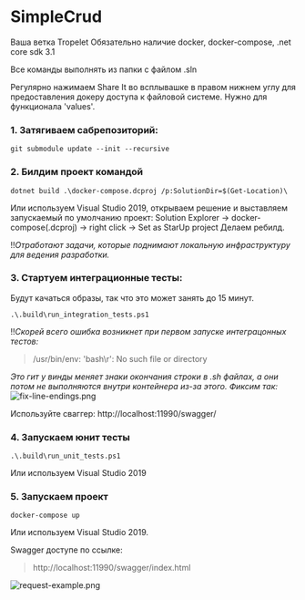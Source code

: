 ﻿# SimpleCrud

Ваша ветка Tropelet
Обязательно наличие docker, docker-compose, .net core sdk 3.1

Все команды выполнять из папки с файлом .sln

Регулярно нажимаем Share It во всплывашке в правом нижнем углу для предоставления докеру доступа к файловой системе. Нужно для функционала 'values'.


### 1. Затягиваем сабрепозиторий:
```git submodule update --init --recursive```

### 2. Билдим проект командой 
```dotnet build .\docker-compose.dcproj /p:SolutionDir=$(Get-Location)\```

Или используем Visual Studio 2019, открываем решение и выставляем запускаемый по умолчанию проект:
Solution Explorer -> docker-compose(.dcproj) -> right click -> Set as StarUp project
Делаем ребилд. 

!!*Отработают задачи, которые поднимают локальную инфраструктуру для ведения разработки.*

### 3. Стартуем интеграционные тесты: 
Будут качаться образы, так что это может занять до 15 минут.

```.\.build\run_integration_tests.ps1```

!!*Скорей всего ошибка возникнет при первом запуске интеграцонных тестов:*

>/usr/bin/env: 'bash\r': No such file or directory

*Это гит у винды меняет знаки окончания строки в .sh файлах, а они потом не выполняются внутри контейнера из-за этого. Фиксим так:*
![fix-line-endings.png](docs/fix-line-endings.png)

Используйте сваггер: http://localhost:11990/swagger/

### 4. Запускаем юнит тесты
```.\.build\run_unit_tests.ps1```

Или используем Visual Studio 2019

### 5. Запускаем проект
```docker-compose up```

Или используем Visual Studio 2019.

Swagger доступе по ссылке:
>http://localhost:11990/swagger/index.html

![request-example.png](docs/request-example.png)
